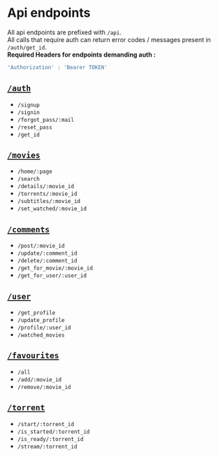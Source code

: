 # Api endpoints

All api endpoints are prefixed with `/api`.  
All calls that require auth can return error codes / messages present in `/auth/get_id`.  
**Required Headers for endpoints demanding auth :**

```js
'Authorization' : 'Bearer TOKEN'
```

## [`/auth`](./api/auth.md)

- `/signup`
- `/signin`
- `/forgot_pass/:mail`
- `/reset_pass`
- `/get_id`


## [`/movies`](./api/movies.md)

- `/home/:page`
- `/search`
- `/details/:movie_id`
- `/torrents/:movie_id`
- `/subtitles/:movie_id`
- `/set_watched/:movie_id`


## [`/comments`](./api/comments.md)

- `/post/:movie_id`
- `/update/:comment_id`
- `/delete/:comment_id`
- `/get_for_movie/:movie_id`
- `/get_for_user/:user_id`


## [`/user`](./api/user.md)

- `/get_profile`
- `/update_profile`
- `/profile/:user_id`
- `/watched_movies`


## [`/favourites`](./api/favourites.md)

- `/all`
- `/add/:movie_id`
- `/remove/:movie_id`


## [`/torrent`](./api/torrent.md)

- `/start/:torrent_id`
- `/is_started/:torrent_id`
- `/is_ready/:torrent_id`
- `/stream/:torrent_id`
